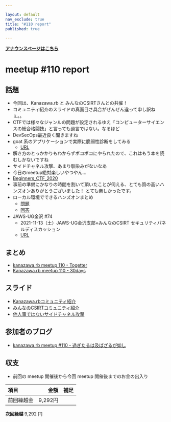 ```yaml
---

layout: default
nav_exclude: true
title: "#110 report"
published: true

---
```


<div style="text-align: left;"><a href="./"><strong>アナウンスページはこちら</strong></a></div>

# meetup #110 report

## 話題

* 今回は、Kanazawa.rb と みんなのCSIRTさんとの共催！
* コミュニティ紹介のスライドの真面目さ具合がぜんぜん違って申し訳ねぇ。。
* CTFでは様々なジャンルの問題が設定されるゆえ「コンピューターサイエンスの総合格闘技」と言っても過言ではない。なるほど
* DevSecOps最近良く聞きますね
* goat 系のアプリケーションで実際に脆弱性診断をしてみる
  + [URL](https://github.com/OWASP/railsgoat)
* 解き方のとっかかりもわからずボコボコにやられたので、これはもう本を読むしかないですね
* サイドチャネル攻撃、あまり馴染みがないなあ
* 今日のmeetup絶対楽しいやつやん…
* [Beginners_CTF_2020](https://github.com/SECCON/Beginners_CTF_2020/)
* 事前の準備にかなりの時間を割いて頂いたことが伺える、とても質の高いハンズオンありがとうございました！
とても楽しかったです。
* ローカル環境でできるハンズオンまとめ
  + [問題](https://github.com/kanazawarb/meetup/wiki/%E6%83%85%E5%A0%B1%E3%82%BB%E3%82%AD%E3%83%A5%E3%83%AA%E3%83%86%E3%82%A3%E5%8B%89%E5%BC%B7%E4%BC%9A-with-Kanazawa.rb-&-%E3%81%BF%E3%82%93%E3%81%AA%E3%81%AECSIRT(meetup-%23110)-%E3%83%8F%E3%83%B3%E3%82%BA%E3%82%AA%E3%83%B3%E5%95%8F%E9%A1%8C)
  + [回答](https://github.com/kanazawarb/meetup/wiki/%E6%83%85%E5%A0%B1%E3%82%BB%E3%82%AD%E3%83%A5%E3%83%AA%E3%83%86%E3%82%A3%E5%8B%89%E5%BC%B7%E4%BC%9A-with-Kanazawa.rb-&-%E3%81%BF%E3%82%93%E3%81%AA%E3%81%AECSIRT(meetup-%23110)-%E3%83%8F%E3%83%B3%E3%82%BA%E3%82%AA%E3%83%B3%E5%9B%9E%E7%AD%94)
* JAWS-UG金沢 #74 
  + 2021-11-13（土）JAWS-UG金沢支部×みんなのCSIRT セキュリティパネルディスカッション
  + [URL](https://jawsug-kanazawa.doorkeeper.jp/events/128284)

## まとめ

* [kanazawa.rb meetup 110 - Togetter](https://togetter.com/li/1794294)
* [Kanazawa.rb meetup 110 - 30days](https://30d.jp/kzrb/100)


## スライド

* [Kanazawa.rbコミュニティ紹介](https://speakerdeck.com/cottondesu/kanazawa-dot-rb-community-introduction)
* [みんなのCSIRTコミュニティ紹介](https://speakerdeck.com/cottondesu/everyones-csirt-community-introduction)
* [他人事ではないサイドチャネル攻撃](https://speakerdeck.com/cottondesu/side-channel-attacks-are-no-stranger-to-us)

## 参加者のブログ

* [kanazawa\.rb meetup \#110 \- 過ぎたるは及ばざるが如し](https://cotton-desu.hatenablog.com/entry/2021/10/28/130000)

## 収支

* 前回の meetup 開催後から今回 meetup 開催後までのお金の出入り

|項目                           |金額         |補足                                               |
|:------------------------------|------------:|:--------------------------------------------------|
| 前回繰越金                    |       9,292円 |                                                   |

**次回繰越**  9,292 円
